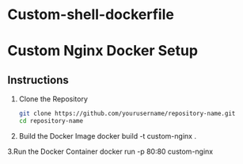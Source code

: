 # Custom-shell-dockerfile
# Custom Nginx Docker Setup

## Instructions

1. Clone the Repository  
   ```bash
   git clone https://github.com/yourusername/repository-name.git
   cd repository-name
2. Build the Docker Image
   docker build -t custom-nginx .
   
3.Run the Docker Container
  docker run -p 80:80 custom-nginx

